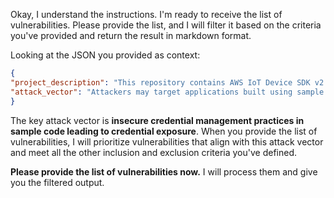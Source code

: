 Okay, I understand the instructions. I'm ready to receive the list of vulnerabilities. Please provide the list, and I will filter it based on the criteria you've provided and return the result in markdown format.

Looking at the JSON you provided as context:

```json
{
"project_description": "This repository contains AWS IoT Device SDK v2 for Python, which is a library written in Python that allows developers to connect IoT devices to AWS IoT Core.",
"attack_vector": "Attackers may target applications built using sample code from this repository if developers inadvertently copy insecure credential management practices demonstrated in the samples, leading to potential exposure of AWS IoT credentials."
}
```

The key attack vector is **insecure credential management practices in sample code leading to credential exposure**.  When you provide the list of vulnerabilities, I will prioritize vulnerabilities that align with this attack vector and meet all the other inclusion and exclusion criteria you've defined.

**Please provide the list of vulnerabilities now.** I will process them and give you the filtered output.